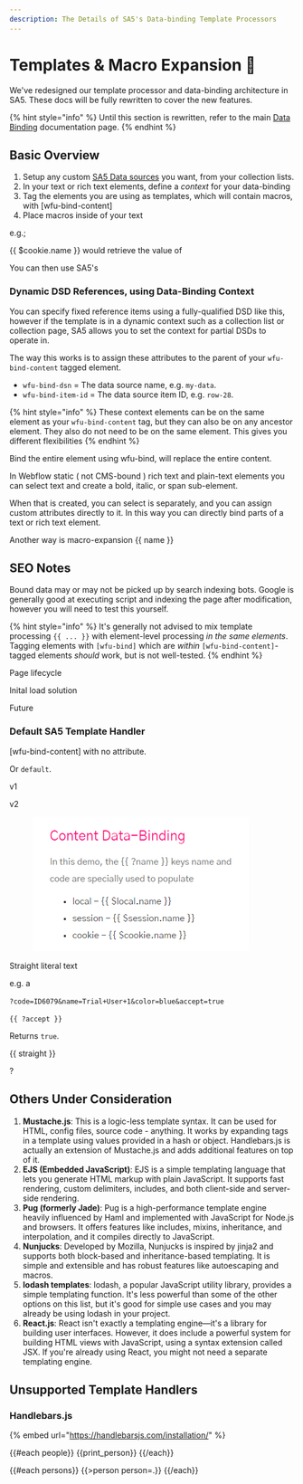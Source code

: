 ```yaml
---
description: The Details of SA5's Data-binding Template Processors
---
```


# Templates & Macro Expansion 📝

We've redesigned our template processor and data-binding architecture in SA5. These docs will be fully rewritten to cover the new features.&#x20;

{% hint style="info" %}
Until this section is rewritten, refer to the main [Data Binding](./) documentation page.&#x20;
{% endhint %}

## Basic Overview

1. Setup any custom [SA5 Data sources](../article/) you want, from your collection lists.
2. In your text or rich text elements, define a _context_ for your data-binding
3. Tag the elements you are using as templates, which will contain macros, with \[wfu-bind-content]
4. Place macros inside of your text

e.g.;

\{{ $cookie.name \}} would retrieve the value of&#x20;

You can then use SA5's &#x20;





### Dynamic DSD References, using Data-Binding Context

You can specify fixed reference items using a fully-qualified DSD like this, however if the template is in a dynamic context such as a collection list or collection page, SA5 allows you to set the context for partial DSDs to operate in.&#x20;

The way this works is to assign these attributes to the parent of your `wfu-bind-content` tagged element.

* `wfu-bind-dsn` = The data source name, e.g. `my-data`.&#x20;
* `wfu-bind-item-id` = The data source item ID, e.g. `row-28`.&#x20;

{% hint style="info" %}
These context elements can be on the same element as your `wfu-bind-content` tag, but they can also be on any ancestor element. They also do not need to be on the same element. This gives you different flexibilities&#x20;
{% endhint %}



Bind the entire element using wfu-bind, will replace the entire content.&#x20;

In Webflow static ( not CMS-bound ) rich text and plain-text elements you can select text and create a bold, italic, or span sub-element.

When that is created, you can select is separately, and you can assign custom attributes directly to it. In this way you can directly bind parts of a text or rich text element.&#x20;

Another way is macro-expansion \{{ name \}}&#x20;







## SEO Notes

Bound data may or may not be picked up by search indexing bots. Google is generally good at executing script and indexing the page after modification, however you will need to test this yourself. &#x20;





{% hint style="info" %}
It's generally not advised to mix template processing `{{ ... }}` with element-level processing _in the same elements_. Tagging elements with `[wfu-bind]` which are _within_ `[wfu-bind-content]`-tagged elements _should_ work, but is not well-tested.&#x20;
{% endhint %}



Page lifecycle

Inital load solution

Future&#x20;





### Default SA5 Template Handler

\[wfu-bind-content] with no attribute.



Or `default`.

v1

v2





<figure><img src="../../.gitbook/assets/image (4) (1) (1).png" alt=""><figcaption></figcaption></figure>



Straight literal text

e.g. a

`?code=ID6079&name=Trial+User+1&color=blue&accept=true`

`{{ ?accept }}`



Returns `true`. &#x20;















\{{ straight \}}&#x20;



?&#x20;

## Others Under Consideration



1. **Mustache.js**: This is a logic-less template syntax. It can be used for HTML, config files, source code - anything. It works by expanding tags in a template using values provided in a hash or object. Handlebars.js is actually an extension of Mustache.js and adds additional features on top of it.
2. **EJS (Embedded JavaScript)**: EJS is a simple templating language that lets you generate HTML markup with plain JavaScript. It supports fast rendering, custom delimiters, includes, and both client-side and server-side rendering.
3. **Pug (formerly Jade)**: Pug is a high-performance template engine heavily influenced by Haml and implemented with JavaScript for Node.js and browsers. It offers features like includes, mixins, inheritance, and interpolation, and it compiles directly to JavaScript.
4. **Nunjucks**: Developed by Mozilla, Nunjucks is inspired by jinja2 and supports both block-based and inheritance-based templating. It is simple and extensible and has robust features like autoescaping and macros.
5. **lodash templates**: lodash, a popular JavaScript utility library, provides a simple templating function. It's less powerful than some of the other options on this list, but it's good for simple use cases and you may already be using lodash in your project.
6. **React.js**: React isn't exactly a templating engine—it's a library for building user interfaces. However, it does include a powerful system for building HTML views with JavaScript, using a syntax extension called JSX. If you're already using React, you might not need a separate templating engine.

## Unsupported Template Handlers

### Handlebars.js

{% embed url="https://handlebarsjs.com/installation/" %}

\{{#each people\}} \{{print\_person\}} \{{/each\}}&#x20;

\{{#each persons\}} \{{>person person=.\}} \{{/each\}}




